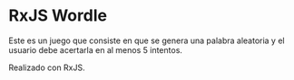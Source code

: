 # RxJS Wordle
Este es un juego que consiste en que se genera una palabra aleatoria y el usuario debe acertarla en al menos 5 intentos.

Realizado con RxJS.